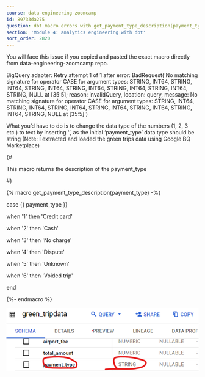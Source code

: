 ```yaml
---
course: data-engineering-zoomcamp
id: 89733da275
question: dbt macro errors with get_payment_type_description(payment_type)
section: 'Module 4: analytics engineering with dbt'
sort_order: 2820
---
```


You will face this issue if you copied and pasted the exact macro directly from data-engineering-zoomcamp repo.

BigQuery adapter: Retry attempt 1 of 1 after error: BadRequest('No matching signature for operator CASE for argument types: STRING, INT64, STRING, INT64, STRING, INT64, STRING, INT64, STRING, INT64, STRING, INT64, STRING, NULL at [35:5]; reason: invalidQuery, location: query, message: No matching signature for operator CASE for argument types: STRING, INT64, STRING, INT64, STRING, INT64, STRING, INT64, STRING, INT64, STRING, INT64, STRING, NULL at [35:5]')

What you’d have to do is to change the data type of the numbers (1, 2, 3 etc.) to text by inserting ‘’, as the initial ‘payment_type’ data type should be string (Note: I extracted and loaded the green trips data using Google BQ Marketplace)

{#

This macro returns the description of the payment_type

#}

{% macro get_payment_type_description(payment_type) -%}

case {{ payment_type }}

when '1' then 'Credit card'

when '2' then 'Cash'

when '3' then 'No charge'

when '4' then 'Dispute'

when '5' then 'Unknown'

when '6' then 'Voided trip'

end

{%- endmacro %}

![Image](images/data-engineering-zoomcamp/image_c3c0865e.png)

